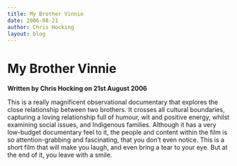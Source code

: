 ```yaml
---
title: My Brother Vinnie
date: 2006-08-21
author: Chris Hocking
layout: blog
---
```

# My Brother Vinnie

**Written by Chris Hocking on 21st August 2006**

This is a really magnificent observational documentary that explores the close relationship between two brothers. It crosses all cultural boundaries, capturing a loving relationship full of humour, wit and positive energy, whilst examining social issues, and Indigenous families. Although it has a very low-budget documentary feel to it, the people and content within the film is so attention-grabbing and fascinating, that you don’t even notice. This is a short film that will make you laugh, and even bring a tear to your eye. But at the end of it, you leave with a smile.